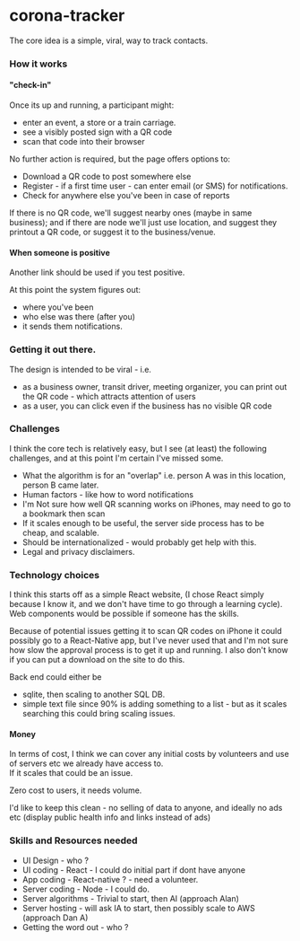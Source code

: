 # corona-tracker

The core idea is a simple, viral, way to track contacts. 

### How it works 
#### "check-in"

Once its up and running, a participant might: 
* enter an event, a store or a train carriage.
* see a visibly posted sign with a QR code
* scan that code into their browser
 
No further action is required, but the page offers options to:
* Download a QR code to post somewhere else
* Register - if a first time user - can enter email (or SMS) for notifications.
* Check for anywhere else you've been in case of reports

If there is no QR code, we'll suggest nearby ones (maybe in same business);
and if there are node we'll just use location, 
and suggest they printout a QR code, or suggest it to the business/venue.

#### When someone is positive

Another link should be used if you test positive.

At this point the system figures out:
* where you've been
* who else was there (after you) 
* it sends them notifications. 

### Getting it out there.

The design is intended to be viral - i.e.
* as a business owner, transit driver, meeting organizer, 
  you can print out the QR code - which attracts attention of users
* as a user, you can click even if the business has no visible QR code

### Challenges

I think the core tech is relatively easy, 
but I see (at least) the following challenges, 
and at this point I'm certain I've missed some.

* What the algorithm is for an "overlap" i.e. person A was in this location, 
  person B came later.
* Human factors - like how to word notifications
* I'm Not sure how well QR scanning works on iPhones,
  may need to go to a bookmark then scan
* If it scales enough to be useful, the server side process has to be cheap,
  and scalable. 
* Should be internationalized - would probably get help with this. 
* Legal and privacy disclaimers. 

### Technology choices

I think this starts off as a simple React website, 
(I chose React simply because I know it, and we don't have time to go through 
a learning cycle). 
Web components would be possible if someone has the skills.

Because of potential issues getting it to scan QR codes on iPhone it could
possibly go to a React-Native app, but I've never used that and I'm not sure
how slow the approval process is to get it up and running. 
I also don't know if you can put a download on the site to do this. 

Back end could either be
* sqlite, then scaling to another SQL DB.
* simple text file since 90% is adding something to a list - 
  but as it scales searching this could bring scaling issues.

#### Money

In terms of cost, I think we can cover any initial costs by volunteers
and use of servers etc we already have access to.  
If it scales that could be an issue.

Zero cost to users, it needs volume.

I'd like to keep this clean - no selling of data to anyone, 
and ideally no ads etc (display public health info and links instead of ads)

### Skills and Resources needed

* UI Design - who ?
* UI coding - React - I could do initial part if dont have anyone
* App coding - React-native ? - need a volunteer.
* Server coding - Node - I could do.
* Server algorithms - Trivial to start, then AI (approach Alan)
* Server hosting - will ask IA to start, then possibly scale to AWS (approach Dan A)
* Getting the word out - who ?
